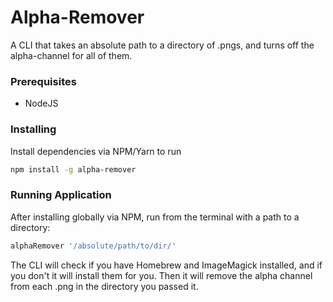 # Alpha-Remover

A CLI that takes an absolute path to a directory of .pngs, and turns off the alpha-channel for all of them.

### Prerequisites

- NodeJS

### Installing

Install dependencies via NPM/Yarn to run

```bash
npm install -g alpha-remover
```

### Running Application

After installing globally via NPM, run from the terminal with a path to a directory:

```bash
alphaRemover '/absolute/path/to/dir/'
```

The CLI will check if you have Homebrew and ImageMagick installed, and if you don't it will install them for you. Then it will remove the alpha channel from each .png in the directory you passed it.
